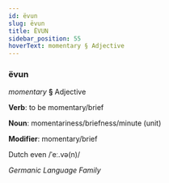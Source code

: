 ```yaml
---
id: ëvun
slug: ëvun
title: ËVUN
sidebar_position: 55
hoverText: momentary § Adjective
---
```


### ëvun

*momentary* **§** Adjective

**Verb**: to be momentary/brief

**Noun**: momentariness/briefness/minute (unit)

**Modifier**: momentary/brief

Dutch even /ˈeː.və(n)/

*Germanic Language Family*